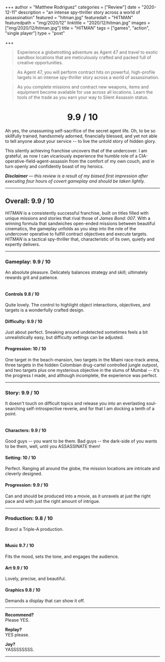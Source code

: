 +++
author = "Matthew Rodriguez"
categories = ["Review"]
date = "2020-12-11"
description = "an intense spy-thriller story across a world of assassination"
featured = "hitman.jpg"
featuredalt = "HITMAN"
featuredpath = "img/2020/12"
linktitle = "2020/12/hitman.jpg"
images = ["img/2020/12/hitman.jpg"]
title = "HITMAN"
tags = ["games", "action", "single player"]
type = "post"

+++

> Experience a globetrotting adventure as Agent 47 and travel to exotic sandbox locations that are meticulously crafted and packed full of creative opportunities.

> As Agent 47, you will perform contract hits on powerful, high-profile targets in an intense spy-thriller story across a world of assassination.

> As you complete missions and contract new weapons, items and equipment become available for use across all locations. Learn the tools of the trade as you earn your way to Silent Assassin status.

<h1 style="text-align: center">9.9 / 10</h1>

Ah yes, the unassuming self-sacrifice of the secret agent life. Oh, to be so skillfully trained, handsomely adorned, financially blessed, and yet not able to tell anyone about your service -- to live the untold story of hidden glory.

This silently achieving franchise uncovers that of the undercover. I am grateful, as now I can vicariously experience the humble role of a CIA-operative-field-agent-assassin from the comfort of my own couch, and in turn openly and confidently boast of my heroics.

*<b>Disclaimer</b> &mdash; this review is a result of my biased first impression after executing four hours of covert gameplay and should be taken lightly.*

***

## Overall: 9.9 / 10

*HITMAN* is a consistently successful franchise, built on titles filled with unique missions and stories that rival those of *James Bond: 007*. With a winning formula that sandwiches open-ended missions between beautiful cinematics, the gameplay unfolds as you step into the role of the undercover operative to fulfill contract objectives and execute targets. *HITMAN* is a tactical spy-thriller that, characteristic of its own, quietly and expertly delivers.
***

### Gameplay: 9.9 / 10
An absolute pleasure. Delicately balances strategy and skill; ultimately rewards grit and patience.
<br>
<br>

#### Controls 9.8 / 10
Quite lovely. The control to highlight object interactions, objectives, and targets is a wonderfully crafted design.

#### Difficulty: 9.9 / 10
Just about perfect. Sneaking around undetected sometimes feels a bit unrealistically easy, but difficulty settings can be adjusted.

#### Progression: 10 / 10
One target in the beach-mansion, two targets in the Miami race-track arena, three targets in the hidden Colombian drug-cartel controlled jungle outpost, and two targets plus one mysterious objective in the slums of Mumbai -- it's the progress I made, and although incomplete, the experience was perfect.  

***

### Story: 9.9 / 10
It doesn't touch on difficult topics and release you into an everlasting soul-searching self-introspective reverie, and for that I am docking a tenth of a point.
<br>
<br>

#### Characters: 9.9 / 10
Good guys -- you want to be them. Bad guys -- the dark-side of you wants to be them, well, until you ASSASSINATE them!

#### Setting: 10 / 10
Perfect. Ranging all around the globe, the mission locations are intricate and cleverly designed. 

#### Progression: 9.9 / 10
Can and should be produced into a movie, as it unravels at just the right pace and with just the right amount of intrigue.

***

### Production: 9.8 / 10
Bravo! a Triple-A production.
<br>
<br>

#### Music 9.7 / 10
Fits the mood, sets the tone, and engages the audience.

#### Art 9.9 / 10
Lovely, precise, and beautiful.

#### Graphics 9.8 / 10
Demands a display that can show it off.

***

**Recommend?**  
Please YES.

**Replay?**  
YES please.

**Joy?**  
YASSSSSSSS.

***
